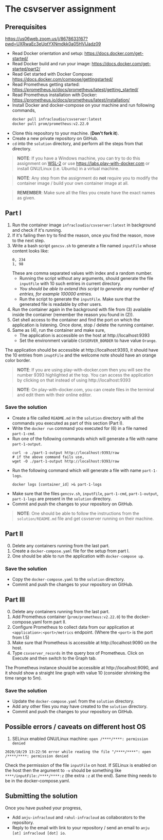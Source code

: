 # The csvserver assignment

## Prerequisites


https://us06web.zoom.us/j/8678633167?pwd=UXRwaEc3eUptYXNmdkk0a05HVlJadz09


  - Read Docker orientation and setup: https://docs.docker.com/get-started/
  - Read Docker build and run your image: https://docs.docker.com/get-started/part2/
  - Read Get started with Docker Compose: https://docs.docker.com/compose/gettingstarted/
  - Read Prometheus getting started: https://prometheus.io/docs/prometheus/latest/getting_started/
  - Read Prometheus installation with Docker: https://prometheus.io/docs/prometheus/latest/installation/
  - Install Docker and docker-compose on your machine and run following commands,
    ```sh
    docker pull infracloudio/csvserver:latest
    docker pull prom/prometheus:v2.22.0
    ```
  - Clone this repository to your machine. (**Don't fork it**).
  - Create a new private repository on GitHub.
  - `cd` into the `solution` directory, and perform all the steps from that directory.

> **NOTE**: If you have a Windows machine, you can try to do this assignment on [WSL-2](https://docs.docker.com/docker-for-windows/wsl/) or use https://labs.play-with-docker.com or install GNU/Linux (i.e. Ubuntu) in a virtual machine.

> **NOTE**: Any step from the assignment do **not** require you to modify the container image / build your own container image at all.

> **REMEMBER**: Make sure all the files you create have the exact names as given.

## Part I
  1. Run the container image `infracloudio/csvserver:latest` in background and check if it's running.
  2. If it's failing then try to find the reason, once you find the reason, move to the next step.
  3. Write a bash script `gencsv.sh` to generate a file named `inputFile` whose content looks like:
     ```csv
     0, 234
     1, 98
     ```
     These are comma separated values with index and a random number.
     - Running the script without any arguments, should generate the file `inputFile` with 10 such entries in current directory.
     - *You should be able to extend this script to generate any number of entries, for example 100000 entries.*
     - Run the script to generate the `inputFile`. Make sure that the generated file is readable by other users.
  4. Run the container again in the background with file from (3) available inside the container (remember the reason you found in (2)).
  5. Get shell access to the container and find the port on which the application is listening. Once done, stop / delete the running container.
  6. Same as (4), run the container and make sure,
     - The application is accessible on the host at http://localhost:9393
     - Set the environment variable `CSVSERVER_BORDER` to have value `Orange`.

The application should be accessible at http://localhost:9393, it should have the 10 entries from `inuptFile` and the welcome note should have an orange color border.

> **NOTE**: If you are using play-with-docker.com then you will see the number 9393 highlighted at the top. You can access the application by clicking on that instead of using http://localhost:9393

> **NOTE**: On play-with-docker.com, you can create files in the terminal and edit them with their online editor.

### Save the solution
  - Create a file called `README.md` in the `solution` directory with all the commands you executed as part of this section (Part I).
  - Write the `docker run` command you executed for (6) in a file named `part-1-cmd`.
  - Run one of the following commands which will generate a file with name `part-1-output`.
	```console
	curl -o ./part-1-output http://localhost:9393/raw
	# if the above command fails use,
	wget -O ./part-1-output http://localhost:9393/raw
	```
  - Run the following command which will generate a file with name `part-1-logs`.
	```console
	docker logs [container_id] >& part-1-logs
	```
  - Make sure that the files `gencsv.sh`, `inputFile`, `part-1-cmd`, `part-1-output`, `part-1-logs` are present in the `solution` directory.
  - Commit and push the changes to your repository on GitHub.

> **NOTE**: One should be able to follow the instructions from the `solution/README.md` file and get csvserver running on their machine.

## Part II
  0. Delete any containers running from the last part.
  1. Create a `docker-compose.yaml` file for the setup from part I.
  2. One should be able to run the application with `docker-compose up`.

### Save the solution
  - Copy the `docker-compose.yaml` to the `solution` directory.
  - Commit and push the changes to your repository on GitHub.

## Part III
  0. Delete any containers running from the last part.
  1. Add Prometheus container (`prom/prometheus:v2.22.0`) to the docker-compose.yaml form part II.
  2. Configure Prometheus to collect data from our application at `<application>:<port>/metrics` endpoint. (Where the `<port>` is the port from I.5)
  3. Make sure that Prometheus is accessible at http://localhost:9090 on the host.
  4. Type `csvserver_records` in the query box of Prometheus. Click on Execute and then switch to the Graph tab.

The Prometheus instance should be accessible at http://localhost:9090, and it should show a straight line graph with value 10 (consider shrinking the time range to 5m).

### Save the solution
  - Update the `docker-compose.yaml` from the `solution` directory.
  - Add any other files you may have created to the `solution` directory.
  - Commit and push the changes to your repository on GitHub.

## Possible errors / caveats on different host OS
  1. SELinux enabled GNU/Linux machine: `open /****/****: permission denied`
  ```
  2020/10/29 13:22:56 error while reading the file "/****/****": open /****/****: permission denied
  ```
  Check the permission of the file `inputFile` on host. If SELinux is enabled on the host then the argument to `-v` should be something like `****/inputFile:/****/****:z` (the extra `:z` at the end). Same thing needs to be in the docker-compose.yaml.

## Submitting the solution
Once you have pushed your progress,

- Add `anju-infracloud` and `rahul-infracloud` as collaborators to the repository.
- Reply to the email with link to your repository / send an email to `anju [at] infracloud [dot] io`.
